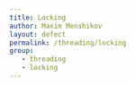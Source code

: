 ```yaml
---
title: Locking
author: Maxim Menshikov
layout: defect
permalink: /threading/locking
group:
   - threading
   - locking
---
```

